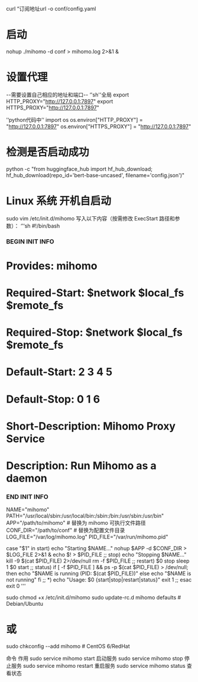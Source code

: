 curl “订阅地址url -o conf/config.yaml

# 启动
nohup ./mihomo -d conf > mihomo.log 2>&1 &


# 设置代理
--需要设置自己相应的地址和端口--
‘'sh''全局
export HTTP_PROXY="http://127.0.0.1:7897" 
export HTTPS_PROXY="http://127.0.0.1:7897"

’‘python代码中’‘
import os
os.environ["HTTP_PROXY"] = "http://127.0.0.1:7897"
os.environ["HTTPS_PROXY"] = "http://127.0.0.1:7897"

# 检测是否启动成功
python -c "from huggingface_hub import hf_hub_download; hf_hub_download(repo_id='bert-base-uncased', filename='config.json')"

# Linux 系统 开机自启动
sudo vim /etc/init.d/mihomo
写入以下内容（按需修改 ExecStart 路径和参数）：
‘’‘sh
#!/bin/bash
### BEGIN INIT INFO
# Provides:          mihomo
# Required-Start:    $network $local_fs $remote_fs
# Required-Stop:     $network $local_fs $remote_fs
# Default-Start:     2 3 4 5
# Default-Stop:      0 1 6
# Short-Description: Mihomo Proxy Service
# Description:       Run Mihomo as a daemon
### END INIT INFO

NAME="mihomo"
PATH="/usr/local/sbin:/usr/local/bin:/sbin:/bin:/usr/sbin:/usr/bin"
APP="/path/to/mihomo"          # 替换为 mihomo 可执行文件路径
CONF_DIR="/path/to/conf"       # 替换为配置文件目录
LOG_FILE="/var/log/mihomo.log"
PID_FILE="/var/run/mihomo.pid"

case "$1" in
    start)
        echo "Starting $NAME..."
        nohup $APP -d $CONF_DIR > $LOG_FILE 2>&1 &
        echo $! > $PID_FILE
        ;;
    stop)
        echo "Stopping $NAME..."
        kill -9 $(cat $PID_FILE) 2>/dev/null
        rm -f $PID_FILE
        ;;
    restart)
        $0 stop
        sleep 1
        $0 start
        ;;
    status)
        if [ -f $PID_FILE ] && ps -p $(cat $PID_FILE) > /dev/null; then
            echo "$NAME is running (PID: $(cat $PID_FILE))"
        else
            echo "$NAME is not running"
        fi
        ;;
    *)
        echo "Usage: $0 {start|stop|restart|status}"
        exit 1
        ;;
esac
exit 0
'''

sudo chmod +x /etc/init.d/mihomo
sudo update-rc.d mihomo defaults  # Debian/Ubuntu
# 或
sudo chkconfig --add mihomo       # CentOS 6/RedHat

命令	作用
sudo service mihomo start	启动服务
sudo service mihomo stop	停止服务
sudo service mihomo restart	重启服务
sudo service mihomo status	查看状态